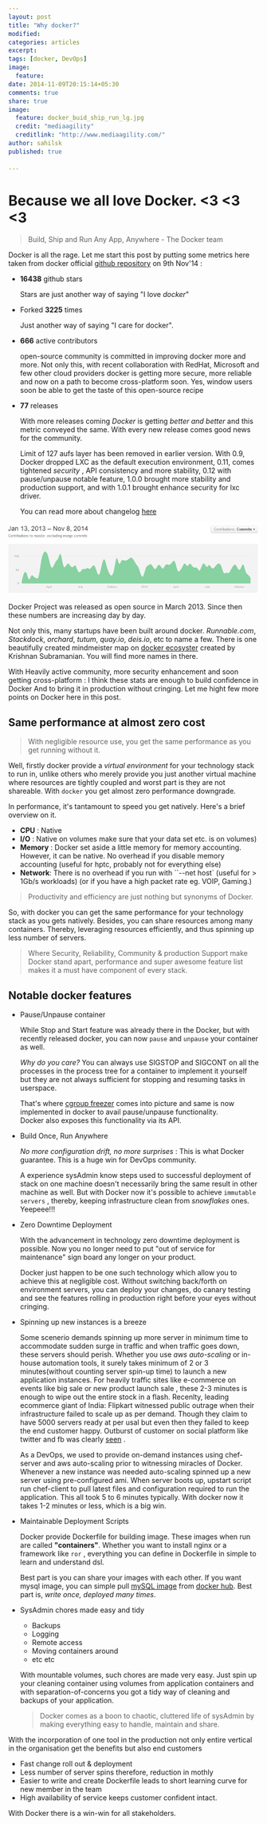 ```yaml
---
layout: post
title: "Why docker?"
modified:
categories: articles
excerpt:
tags: [docker, DevOps]
image:
  feature:
date: 2014-11-09T20:15:14+05:30
comments: true
share: true
image: 
  feature: docker_buid_ship_run_lg.jpg
  credit: "mediaagility"
  creditlink: "http://www.mediaagility.com/"
author: sahilsk
published: true

---
```


Because we all love Docker. <3 <3 <3
====================================

> Build, Ship and Run Any App, Anywhere	
                   - The Docker team

 Docker is all the rage. Let me start this post by putting some metrics here taken from docker official [github repository](https://github.com/docker/docker) on 9th Nov'14 :

 * __16438__ github stars

	Stars are just another way of saying "I love _docker_"	

 * Forked __3225__ times

	Just another way of saying "I care for docker".

 * __666__ active contributors

	open-source community is committed in improving docker more and more. Not only this, with recent collaboration with RedHat, Microsoft and few other cloud providers docker is getting more secure, more reliable and now on a path to become cross-platform soon. Yes, window users soon be able to get the taste of this open-source recipe

 * __77__ releases   

	With more releases coming _Docker_ is getting _better and better_ and this metric conveyed the same. With every new release comes good news for the community. 

    Limit of 127 aufs layer has been removed in earlier version. With  0.9, Docker dropped LXC as the default execution environment,  0.11, comes tightened _security_  , API consistency and more stability, 0.12 with pause/unpause notable feature, 1.0.0 brought more stability and production support, and with 1.0.1 brought enhance security for lxc driver.

	You can read more about changelog [here](https://github.com/docker/docker/blob/release/CHANGELOG.md)

![Alt Contributors ](/images/contributor_github.png)

Docker Project was released as open source in March 2013. Since then these numbers are increasing day by day. 

Not only this, many startups have been built around docker. _Runnable.com_, _Stackdock_, _orchard_, _tutum_, _quay.io_, _deis.io_, etc to name a few. 
There is one beautifully created mindmeister map on [docker ecosyster](http://www.mindmeister.com/389671722/docker-ecosystem) created by Krishnan Subramanian. You will find more names in there.


With Heavily active community, more security enhancement  and soon getting cross-platform : I think these stats are enough to build confidence in Docker And to bring it in production without cringing.
Let me hight few more points on Docker here in this post.


Same performance at almost zero cost
-------------------------------------

> With negligible resource use, you get the same performance as you get running without it. 

Well, firstly docker provide a _virtual environment_ for your technology stack to run in, unlike others who merely provide you just another virtual machine where resources are tightly coupled and worst part is they are not shareable.
With `docker` you get almost zero performance downgrade. 

In performance, it's tantamount to speed you get natively. Here's a brief overview on it.

* __CPU__ :  Native
* __I/O__ : Native on volumes
		make sure that your data set etc. is on volumes)
* __Memory__ :  Docker set aside a little memory for memory accounting. However, it can be native. No overhead if you disable memory accounting (useful for hptc, probably not for everything else)
* __Network__:  There is no overhead if you run with ``--net host` (useful for > 1Gb/s workloads) (or if you have a high packet rate eg. VOIP, Gaming.)

> Productivity and efficiency are just nothing but synonyms of Docker.

So, with docker you can get the same performance for your technology stack as you gets natively. Besides,  you can share resources among many containers. Thereby, leveraging resources efficiently, and thus spinning up less number of servers.


> Where Security, Reliability, Community & production Support make Docker stand apart, performance and super awesome feature list makes it a must have component of every stack. 


Notable docker features
-----------------------------

- Pause/Unpause container
	
	While Stop and Start feature was already there in the Docker, but with recently released docker, you can now `pause` and `unpause` your container as well. 
	
	_Why do you care?_ You can always use SIGSTOP and SIGCONT on all the processes in the process tree for a container to implement it yourself but they are not always sufficient for stopping and resuming tasks in userspace. 

	That's where [cgroup freezer](https://www.kernel.org/doc/Documentation/cgroups/freezer-subsystem.txt) comes into picture and same is now implemented in docker to avail pause/unpause functionality.  
	Docker also exposes this functionality via its API.
	    
-  Build Once, Run Anywhere

	_No more configuration drift, no more surprises_ : This is what Docker guarantee. This is a huge win for DevOps community.

	A experience sysAdmin know steps used to successful deployment of stack on one machine doesn't necessarily bring the same result in other machine as well. 
	But with Docker now it's possible to achieve `immutable servers` , thereby, keeping infrastructure clean from _snowflakes_ ones.  Yeepeee!!!

- Zero Downtime Deployment

	With the advancement in technology zero downtime deployment is possible. Now you no longer need to put "out of service for maintenance" sign board any longer on your product.

	Docker just happen to be one such technology which allow you to achieve this at negligible cost. Without switching back/forth on environment servers, you can deploy your changes, do canary testing and see the features rolling in production right before your eyes without cringing.
	
- Spinning up new instances is a breeze
	
	Some scenerio demands spinning up more server in minimum time to accommodate sudden surge in traffic and when traffic goes down, these servers should perish. Whether you use _aws auto-scaling_ or in-house automation tools, it surely takes minimum of 2 or 3 minutes(without counting server spin-up time) to launch a new application instances. For heavily traffic sites like e-commerce on events like big sale or new product launch sale , these 2-3 minutes is enough to wipe out the entire stock in a flash. 
	Recenlty, leading ecommerce giant of India: Flipkart witnessed public outrage when their infrastructure failed to scale up as per demand. Though they claim to have 5000 servers ready at per usal but even then they failed to keep the end customer happy. Outburst of customer on social platform like twitter and fb was clearly [seen](http://gadgets.ndtv.com/internet/news/flipkart-big-billion-day-sale-riddled-with-problems-602498) . 
	
	As a DevOps, we used to provide on-demand instances using chef-server and aws auto-scaling prior to witnessing miracles of Docker. Whenever a new instance was needed auto-scaling spinned up a new server using pre-configured ami. When server boots up, upstart script run chef-client to pull latest files and configuration required to run the application. This all took 5 to 6 minutes typically.
	With docker now it takes 1-2 minutes or less, which is a big win.

- Maintainable Deployment Scripts
	
	Docker provide Dockerfile for building image. These images when run are called __"containers"__. Whether you want to install nginx or a framework like `ror` , everything you can define in Dockerfile in simple to learn and understand dsl.

	Best part is you can share your images with each other. If you want mysql image, you can simple pull [mySQL image](https://registry.hub.docker.com/_/mysql/) from [docker hub](https://registry.hub.docker.com).  Best part is, _write once, deployed many times_.

- SysAdmin chores made easy and tidy

	- Backups
	- Logging
	- Remote access
	- Moving containers around
	- etc etc

	With mountable volumes, such chores are made very easy. Just spin up your cleaning container using volumes from application containers and with separation-of-concerns you got a tidy way of cleaning and backups of your application. 

	> Docker comes as a boon to chaotic, cluttered life of sysAdmin by making everything easy to handle, maintain and share.


With the incorporation of one tool in the production not only entire vertical in the organisation get the benefits but also end customers 

* Fast change roll out & deployment
* Less number of server spins therefore, reduction in mothly 
* Easier to write and create Dockerfile leads to short learning curve for new member in the team 
* High availability of service keeps customer confident intact.

With Docker there is a win-win for all stakeholders.